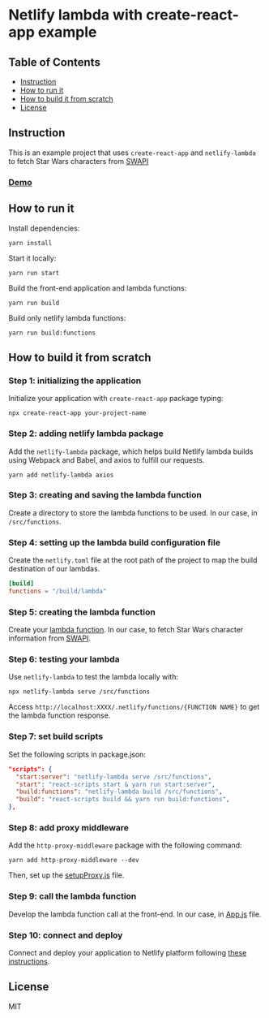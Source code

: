 # Netlify lambda with create-react-app example

## Table of Contents

* [Instruction](#instruction)
* [How to run it](#how-to-run-it)
* [How to build it from scratch](#how-to-build-it-from-scratch)
* [License](#license)

## Instruction

This is an example project that uses `create-react-app` and `netlify-lambda` to fetch Star Wars characters from [SWAPI](https://swapi.co/)

### [Demo](https://netlify-lambda-create-react-app.netlify.com/)

## How to run it

Install dependencies:

```
yarn install
```

Start it locally:

```
yarn run start
```

Build the front-end application and lambda functions:

```
yarn run build
```

Build only netlify lambda functions:

```
yarn run build:functions
```

## How to build it from scratch

### Step 1: initializing the application

Initialize your application with `create-react-app` package typing:

```
npx create-react-app your-project-name
```

### Step 2: adding netlify lambda package

Add the `netlify-lambda` package, which helps build Netlify lambda builds using Webpack and Babel, and axios to fulfill our requests.

```
yarn add netlify-lambda axios
```

### Step 3: creating and saving the lambda function

Create a directory to store the lambda functions to be used. In our case, in `/src/functions`.

### Step 4: setting up the lambda build configuration file

Create the `netlify.toml` file at the root path of the project to map the build destination of our lambdas.

```toml
[build]
functions = "/build/lambda"
```

### Step 5: creating the lambda function

Create your [lambda function](https://github.com/lucasajc/netlify-lambda-create-react-app/blob/master/src/functions/fetchStarWarsCharacterInfo.js). In our case, to fetch Star Wars character information from [SWAPI](https://swapi.co/api/).

### Step 6: testing your lambda

Use `netlify-lambda` to test the lambda locally with:

```
npx netlify-lambda serve /src/functions
```

Access `http://localhost:XXXX/.netlify/functions/{FUNCTION NAME}` to get the lambda function response.

### Step 7: set build scripts

Set the following scripts in package.json:

```json
"scripts": {
  "start:server": "netlify-lambda serve /src/functions",
  "start": "react-scripts start & yarn run start:server",
  "build:functions": "netlify-lambda build /src/functions",
  "build": "react-scripts build && yarn run build:functions",
},
```

### Step 8: add proxy middleware

Add the `http-proxy-middleware` package with the following command:

```
yarn add http-proxy-middleware --dev
```

Then, set up the [setupProxy.js](https://github.com/lucasajc/netlify-lambda-create-react-app/blob/master/src/setupProxy.js) file.

### Step 9: call the lambda function

Develop the lambda function call at the front-end. In our case, in [App.js](https://github.com/lucasajc/netlify-lambda-create-react-app/blob/master/src/App.js) file.

### Step 10: connect and deploy

Connect and deploy your application to Netlify platform following [these instructions](https://www.netlify.com/blog/2016/09/29/a-step-by-step-guide-deploying-on-netlify/).

## License

MIT
